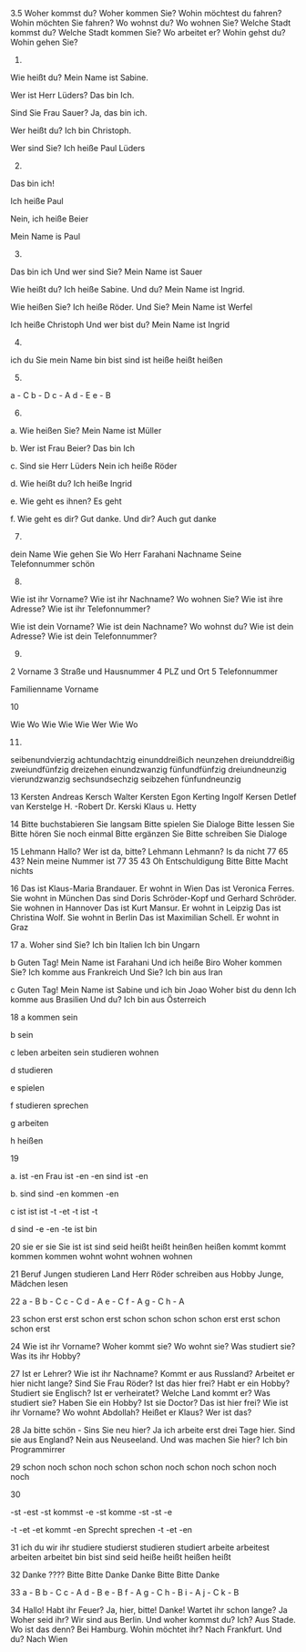3.5
Woher kommst du? Woher kommen Sie?
Wohin möchtest du fahren? Wohin möchten Sie fahren?
Wo wohnst du? Wo wohnen Sie?
Welche Stadt kommst du? Welche Stadt kommen Sie?
Wo arbeitet er?
Wohin gehst du? Wohin gehen Sie?

1.
Wie heißt du?
Mein Name ist Sabine.

Wer ist Herr Lüders?
Das bin Ich.

Sind Sie Frau Sauer?
Ja, das bin ich.

Wer heißt du?
Ich bin Christoph.

Wer sind Sie?
Ich heiße Paul Lüders

2.
Das bin ich!

Ich heiße Paul

Nein, ich heiße Beier

Mein Name is Paul

3.
Das bin ich
Und wer sind Sie?
Mein Name ist Sauer

Wie heißt du?
Ich heiße Sabine. Und du?
Mein Name ist Ingrid.

Wie heißen Sie?
Ich heiße Röder. Und Sie?
Mein Name ist Werfel

Ich heiße Christoph
Und wer bist du?
Mein Name ist Ingrid

4.
ich        du        Sie        mein Name
bin        bist      sind      ist
heiße    heißt    heißen

5.
a - C
b - D
c - A
d - E
e - B

6.
a. 
Wie heißen Sie?
Mein Name ist Müller

b.
Wer ist Frau Beier?
Das bin Ich

c.
Sind sie Herr Lüders
Nein ich heiße Röder

d.
Wie heißt du?
Ich heiße Ingrid

e.
Wie geht es ihnen?
Es geht

f.
Wie geht es dir?
Gut danke. Und dir?
Auch gut danke

7.
dein Name
Wie gehen Sie
Wo
Herr Farahani
Nachname
Seine Telefonnummer
schön

8.
Wie ist ihr Vorname?
Wie ist ihr Nachname?
Wo wohnen Sie?
Wie ist ihre Adresse?
Wie ist ihr Telefonnummer?

Wie ist dein Vorname?
Wie ist dein Nachname?
Wo wohnst du?
Wie ist dein Adresse?
Wie ist dein Telefonnummer?

9.
2 Vorname
3 Straße und Hausnummer
4 PLZ und Ort
5 Telefonnummer

Familienname
Vorname

10

Wie
Wo
Wie
Wie
Wie
Wer
Wie
Wo

11.
seibenundvierzig
achtundachtzig
einunddreißich
neunzehen
dreiunddreißig
zweiundfünfzig
dreizehen
einundzwanzig
fünfundfünfzig
dreiundneunzig
vierundzwanzig
sechsundsechzig
seibzehen
fünfundneunzig

13
Kersten Andreas
Kersch Walter
Kersten Egon
Kerting Ingolf
Kersen Detlef van
Kerstelge H. -Robert Dr.
Kerski Klaus u. Hetty

14
Bitte buchstabieren Sie langsam
Bitte spielen Sie Dialoge
Bitte lessen Sie
Bitte hören Sie noch einmal
Bitte ergänzen Sie
Bitte schreiben Sie Dialoge

15
Lehmann
Hallo? Wer ist da, bitte?
Lehmann
Lehmann? Is da nicht 77 65 43?
Nein meine Nummer ist 77 35 43
Oh Entschuldigung
Bitte Bitte Macht nichts

16
Das ist Klaus-Maria Brandauer. Er wohnt in Wien
Das ist Veronica Ferres. Sie wohnt in München
Das sind Doris Schröder-Kopf und Gerhard Schröder. Sie wohnen in Hannover
Das ist Kurt Mansur. Er wohnt in Leipzig
Das ist Christina Wolf. Sie wohnt in Berlin
Das ist Maximilian Schell. Er wohnt in Graz

17
a. 
Woher sind Sie?
Ich bin Italien
Ich bin Ungarn

b
Guten Tag! Mein Name ist Farahani
Und ich heiße Biro
Woher kommen Sie?
Ich komme aus Frankreich
Und Sie?
Ich bin aus Iran

c
Guten Tag! Mein Name ist Sabine
und ich bin Joao
Woher bist du denn
Ich komme aus Brasilien
Und du?
Ich bin aus Österreich


18
a
kommen
sein

b
sein

c
leben
arbeiten
sein
studieren
wohnen

d
studieren

e
spielen

f
studieren
sprechen

g
arbeiten

h
heißen



19

a.
ist
-en Frau
ist
-en
-en
sind
ist
-en

b.
sind
sind
-en
kommen
-en

c
ist
ist
ist
-t
-et
-t
ist
-t

d
sind
-e
-en
-te
ist
bin

20
sie        er        sie            Sie
ist         ist       sind          seid
heißt    heißt    heinßen   heißen
kommt kommt kommen  kommen
wohnt  wohnt  wohnen   wohnen

21
Beruf
Jungen
studieren
Land
Herr Röder
schreiben
aus
Hobby
Junge, Mädchen
lesen

22
a - B
b - C
c - C
d - A
e - C
f - A
g - C
h - A

23
schon erst
erst schon
erst schon
schon schon
schon erst
erst schon
schon erst

24
Wie ist ihr Vorname?
Woher kommt sie?
Wo wohnt sie?
Was studiert sie?
Was its ihr Hobby?

27
Ist er Lehrer?
Wie ist ihr Nachname?
Kommt er aus Russland?
Arbeitet er hier nicht lange?
Sind Sie Frau Röder?
Ist das hier frei?
Habt er ein Hobby?
Studiert sie Englisch?
Ist er verheiratet?
Welche Land kommt er?
Was studiert sie?
Haben Sie ein Hobby?
Ist sie Doctor?
Das ist hier frei?
Wie ist ihr Vorname?
Wo wohnt Abdollah?
Heißet er Klaus?
Wer ist das?

28
Ja bitte schön - Sins Sie neu hier?
Ja ich arbeite erst drei Tage hier.
Sind sie aus England?
Nein aus Neuseeland.
Und was machen Sie hier?
Ich bin Programmirrer

29
schon
noch
schon
noch schon
schon noch
schon noch
schon noch
noch

30

-st
-est
-st
kommst
-e
-st
komme
-st
-st
-e


-t
-et
-et
kommt
-en
Sprecht
sprechen
-t
-et
-en

31
ich              du                wir                ihr
studiere     studierst      studieren     studiert
arbeite       arbeitest      arbeiten       arbeitet
bin              bist              sind              seid
heiße          heißt            heißen          heißt

32
Danke
????
Bitte
Bitte
Danke
Danke
Bitte
Bitte
Danke

33
a - B
b - C
c - A
d - B
e - B
f - A
g - C
h - B
i - A
j - C
k - B

34
Hallo! Habt ihr Feuer?
Ja, hier, bitte!
Danke! Wartet ihr schon lange?
Ja
Woher seid ihr?
Wir sind aus Berlin. Und woher kommst du?
Ich? Aus Stade.
Wo ist das denn?
Bei Hamburg. Wohin möchtet ihr?
Nach Frankfurt. Und du?
Nach Wien













